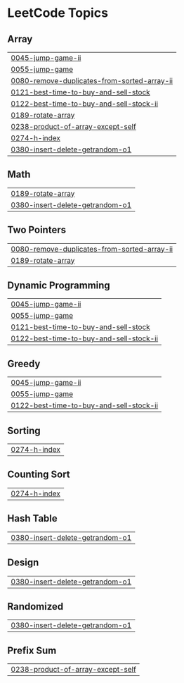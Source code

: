 

<!---LeetCode Topics Start-->
# LeetCode Topics
## Array
|  |
| ------- |
| [0045-jump-game-ii](https://github.com/aastha-0711/DSA/tree/master/0045-jump-game-ii) |
| [0055-jump-game](https://github.com/aastha-0711/DSA/tree/master/0055-jump-game) |
| [0080-remove-duplicates-from-sorted-array-ii](https://github.com/aastha-0711/DSA/tree/master/0080-remove-duplicates-from-sorted-array-ii) |
| [0121-best-time-to-buy-and-sell-stock](https://github.com/aastha-0711/DSA/tree/master/0121-best-time-to-buy-and-sell-stock) |
| [0122-best-time-to-buy-and-sell-stock-ii](https://github.com/aastha-0711/DSA/tree/master/0122-best-time-to-buy-and-sell-stock-ii) |
| [0189-rotate-array](https://github.com/aastha-0711/DSA/tree/master/0189-rotate-array) |
| [0238-product-of-array-except-self](https://github.com/aastha-0711/DSA/tree/master/0238-product-of-array-except-self) |
| [0274-h-index](https://github.com/aastha-0711/DSA/tree/master/0274-h-index) |
| [0380-insert-delete-getrandom-o1](https://github.com/aastha-0711/DSA/tree/master/0380-insert-delete-getrandom-o1) |
## Math
|  |
| ------- |
| [0189-rotate-array](https://github.com/aastha-0711/DSA/tree/master/0189-rotate-array) |
| [0380-insert-delete-getrandom-o1](https://github.com/aastha-0711/DSA/tree/master/0380-insert-delete-getrandom-o1) |
## Two Pointers
|  |
| ------- |
| [0080-remove-duplicates-from-sorted-array-ii](https://github.com/aastha-0711/DSA/tree/master/0080-remove-duplicates-from-sorted-array-ii) |
| [0189-rotate-array](https://github.com/aastha-0711/DSA/tree/master/0189-rotate-array) |
## Dynamic Programming
|  |
| ------- |
| [0045-jump-game-ii](https://github.com/aastha-0711/DSA/tree/master/0045-jump-game-ii) |
| [0055-jump-game](https://github.com/aastha-0711/DSA/tree/master/0055-jump-game) |
| [0121-best-time-to-buy-and-sell-stock](https://github.com/aastha-0711/DSA/tree/master/0121-best-time-to-buy-and-sell-stock) |
| [0122-best-time-to-buy-and-sell-stock-ii](https://github.com/aastha-0711/DSA/tree/master/0122-best-time-to-buy-and-sell-stock-ii) |
## Greedy
|  |
| ------- |
| [0045-jump-game-ii](https://github.com/aastha-0711/DSA/tree/master/0045-jump-game-ii) |
| [0055-jump-game](https://github.com/aastha-0711/DSA/tree/master/0055-jump-game) |
| [0122-best-time-to-buy-and-sell-stock-ii](https://github.com/aastha-0711/DSA/tree/master/0122-best-time-to-buy-and-sell-stock-ii) |
## Sorting
|  |
| ------- |
| [0274-h-index](https://github.com/aastha-0711/DSA/tree/master/0274-h-index) |
## Counting Sort
|  |
| ------- |
| [0274-h-index](https://github.com/aastha-0711/DSA/tree/master/0274-h-index) |
## Hash Table
|  |
| ------- |
| [0380-insert-delete-getrandom-o1](https://github.com/aastha-0711/DSA/tree/master/0380-insert-delete-getrandom-o1) |
## Design
|  |
| ------- |
| [0380-insert-delete-getrandom-o1](https://github.com/aastha-0711/DSA/tree/master/0380-insert-delete-getrandom-o1) |
## Randomized
|  |
| ------- |
| [0380-insert-delete-getrandom-o1](https://github.com/aastha-0711/DSA/tree/master/0380-insert-delete-getrandom-o1) |
## Prefix Sum
|  |
| ------- |
| [0238-product-of-array-except-self](https://github.com/aastha-0711/DSA/tree/master/0238-product-of-array-except-self) |
<!---LeetCode Topics End-->